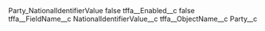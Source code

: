 <?xml version="1.0" encoding="UTF-8"?>
<CustomMetadata xmlns="http://soap.sforce.com/2006/04/metadata" xmlns:xsi="http://www.w3.org/2001/XMLSchema-instance" xmlns:xsd="http://www.w3.org/2001/XMLSchema">
    <label>Party_NationalIdentifierValue</label>
    <protected>false</protected>
    <values>
        <field>tffa__Enabled__c</field>
        <value xsi:type="xsd:boolean">false</value>
    </values>
    <values>
        <field>tffa__FieldName__c</field>
        <value xsi:type="xsd:string">NationalIdentifierValue__c</value>
    </values>
    <values>
        <field>tffa__ObjectName__c</field>
        <value xsi:type="xsd:string">Party__c</value>
    </values>
</CustomMetadata>
